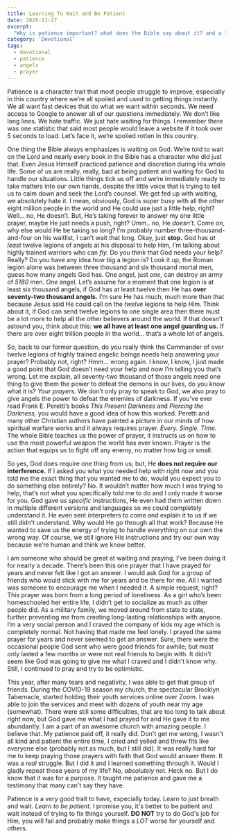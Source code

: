 ```yaml
---
title: Learning To Wait and Be Patient
date: 2020-11-27
excerpt:
  "Why is patience important? what does the Bible say about it? and a little bit about my experience with practicing patience. We don’t like long lines. We hate traffic. We just hate waiting for things. I remember there was one statistic that said most people would leave a website if it took over 5 seconds to load. Let’s face it, we’re spoiled rotten in this country and patience isn't something we learn very early."
category: 'Devotional'
tags:
  - devotional
  - patience
  - angels
  - prayer
---
```


Patience is a character trait that most people struggle to improve, especially in this country where we’re all spoiled and used to getting things instantly. We all want fast devices that do what we want within seconds. We need access to Google to answer all of our questions immediately. We don’t like long lines. We hate traffic. We just hate waiting for things. I remember there was one statistic that said most people would leave a website if it took over 5 seconds to load. Let’s face it, we’re spoiled rotten in this country.

One thing the Bible always emphasizes is waiting on God. We’re told to wait on the Lord and nearly every book in the Bible has a character who did just that. Even Jesus Himself practiced patience and discretion during His whole life. Some of us are really, really, bad at being patient and waiting for God to handle our situations. Little things tick us off and we’re immediately ready to take matters into our own hands, despite the little voice that is trying to tell us to calm down and seek the Lord’s counsel. We get fed up with waiting, we absolutely hate it. I mean, obviously, God is super busy with all the other eight million people in the world and He could use just a little help, right? Well... no, He doesn’t. But, He’s taking forever to answer my one little prayer, maybe He just needs a push, right? Umm.. no, He *doesn’t.* Come on, why else would He be taking so long? I’m probably number three-thousand-and-four on his waitlist, I can’t wait that long. Okay, just **stop.** God has *at least* twelve legions of angels at his disposal to help Him, I’m talking about highly trained warriors who can *fly.* Do you think that God needs your help? Really? Do you have any idea how big a legion is? Look it up, the Roman legion alone was between three thousand and six thousand mortal men, guess how many angels God has. One angel, just *one,* can destroy an army of *5180* men. *One* angel. Let’s assume for a moment that one legion is at least six thousand angels, if God has at least twelve then He has **over seventy-two thousand angels.** I’m sure He has much, much more than that because Jesus said He could call on the *twelve* legions to help Him. Think about it, if God can send twelve legions to one single area then there must be a lot more to help all the other believers around the world. If that doesn’t astound you, think about this: **we all have at least one angel guarding us.** If there are over eight trillion people in the world... that’s a whole lot of angels.

So, back to our former question, do you really think the Commander of over twelve legions of highly trained angelic beings needs help answering your prayer? Probably not, right? Hmm... wrong again. I know, I know, I just made a good point that God doesn’t need your help and now I’m telling you that’s wrong. Let me explain, all seventy-two thousand of those angels need one thing to give them the power to defeat the demons in our lives, do you know what it is? *Your prayers.* We don’t only pray to speak to God, we also pray to give angels the power to defeat the enemies of darkness. If you’ve ever read Frank E. Peretti’s books *This Present Darkness* and *Piercing the Darkness,* you would have a good idea of how this worked. Peretti and many other Christian authors have painted a picture in our minds of how spiritual warfare works and it always requires prayer. *Every. Single. Time.* The whole Bible teaches us the power of prayer, it instructs us on how to use the most powerful weapon the world has ever known. Prayer is the action that equips us to fight off any enemy, no matter how big or small.

So yes, God does require one thing from us; but, He **does not require our interference.** If I asked you what you needed help with right now and you told me the exact thing that you wanted me to do, would you expect you to do something else entirely? No. It wouldn’t matter how much I was trying to help, that’s not what you specifically told me to do and I only made it worse for you. God gave us *specific* instructions, He even had them written down in multiple different versions and languages so we could completely understand it. He even sent interpreters to come and explain it to us if we still didn’t understand. Why would He go through all that work? Because He wanted to save us the energy of trying to handle everything on our own the wrong way. Of course, we still ignore His instructions and try our own way because we’re human and think we know better.

I am someone who should be great at waiting and praying, I’ve been doing it for nearly a decade. There’s been this one prayer that I have prayed for years and never felt like I got an answer. I would ask God for a group of friends who would stick with me for years and be there for me. All I wanted was someone to encourage me when I needed it. A simple request, right? This prayer was born from a long period of loneliness.  As a girl who’s been homeschooled her entire life, I didn’t get to socialize as much as other people did. As a military family, we moved around from state to state, further preventing me from creating long-lasting relationships with anyone. I’m a very social person and I craved the company of kids my age which is completely normal. Not having that made me feel lonely. I prayed the same prayer for years and never seemed to get an answer. Sure, there were the occasional people God sent who were good friends for awhile; but most only lasted a few months or were not real friends to begin with. It didn't seem like God was going to give me what I craved and I didn't know why. Still, I continued to pray and try to be optimistic.

This year, after many tears and negativity, I was able to get that group of friends. During the COVID-19 season my church, the spectacular Brooklyn Tabernacle, started holding their youth services online over Zoom. I was able to join  the services and meet with dozens of youth near my age (somewhat). There were still some difficulties, that are too long to talk about right now, but God gave me what I had prayed for and He gave it to me abundantly. I am a part of an awesome church with amazing people. I believe that. My patience paid off, it really did. Don't get me wrong, I wasn't all kind and patient the entire time, I cried and yelled and threw fits like everyone else (probably not as much, but I still did). It was really hard for me to keep praying those prayers with faith that God would answer them. It was a *real* struggle. But I did it and I learned something through it. Would I gladly repeat those years of my life? No, *absolutely* not. Heck no. But I do know that it was for a purpose. It taught me patience and gave me a testimony that many can't say they have.

Patience is a very good trait to have, especially today. Learn to just breath and wait. *Learn to be patient.* I promise you, it's better to be patient and wait instead of trying to fix things yourself. **DO NOT** try to do God's job for Him, you will fail and probably make things a *LOT* worse for yourself and others.
